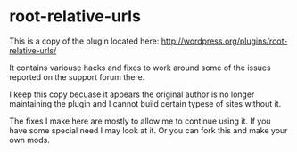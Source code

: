 root-relative-urls
==================

This is a copy of the plugin located here: http://wordpress.org/plugins/root-relative-urls/

It contains variouse hacks and fixes to work around some of the issues reported on the support forum there.

I keep this copy becuase it appears the original author is no longer maintaining the plugin and I cannot build certain typese of sites without it. 

The fixes I make here are mostly to allow me to continue using it. If you have some special need I may look at it. Or you can fork this and make your own mods.

